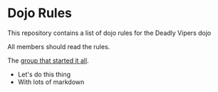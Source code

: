 Dojo Rules
==========

This repository contains a list of dojo rules for the Deadly Vipers dojo

All members should read the rules.

The [group that started it all](https://github.com/deadlyvipers).

* Let's do this thing
* With lots of markdown
